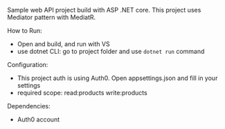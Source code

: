 Sample web API project build with ASP .NET core.
This project uses Mediator pattern with MediatR.

How to Run:
- Open and build, and run with VS
- use dotnet CLI: go to project folder and use `dotnet run` command

Configuration:
- This project auth is using Auth0. Open appsettings.json and fill in your settings
- required scope: read:products write:products

Dependencies:
- Auth0 account

